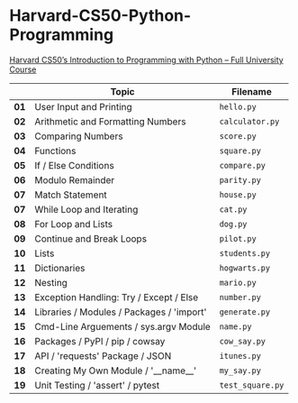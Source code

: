 # Harvard-CS50-Python-Programming  
[Harvard CS50’s Introduction to Programming with Python – Full University Course](https://www.youtube.com/watch?v=nLRL_NcnK-4)
    
|        | Topic                                     | Filename        |
|--------|-------------------------------------------|-----------------|
| **01** | User Input and Printing                   | `hello.py`      |
| **02** | Arithmetic and Formatting Numbers         | `calculator.py` |
| **03** | Comparing Numbers                         | `score.py`      |
| **04** | Functions                                 | `square.py`     |
| **05** | If / Else Conditions                      | `compare.py`    |
| **06** | Modulo Remainder                          | `parity.py`     |
| **07** | Match Statement                           | `house.py`      |     
| **07** | While Loop and Iterating                  | `cat.py`        |    
| **08** | For Loop and Lists                        | `dog.py`        |    
| **09** | Continue and Break Loops                  | `pilot.py`      |
| **10** | Lists                                     | `students.py`   |
| **11** | Dictionaries                              | `hogwarts.py`   |    
| **12** | Nesting                                   | `mario.py`      |    
| **13** | Exception Handling: Try / Except / Else   | `number.py`     |     
| **14** | Libraries / Modules / Packages / 'import' | `generate.py`   |    
| **15** | Cmd-Line Arguements / sys.argv Module     | `name.py`       |  
| **16** | Packages / PyPI / pip / cowsay            | `cow_say.py`    |  
| **17** | API / 'requests' Package / JSON           | `itunes.py`     |  
| **18** | Creating My Own Module / '\_\_name\_\_'   | `my_say.py`     |  
| **19** | Unit Testing / 'assert' / pytest          | `test_square.py`|  
      
<!--       
| **9**  | Dictionaries                       | `phonebook.py`  |
| **10** | Tuples                             | `coordinates.py`|
| **11** | Sets                               | `unique.py`     |  
| **12** | Exceptions                         | `exceptions.py` |
| **13** | Classes and Objects                | `bank.py`       |
| **14** | Inheritance                        | `inheritance.py`|
| **15** | Modules and Packages               | `modules.py`    |
-->  
